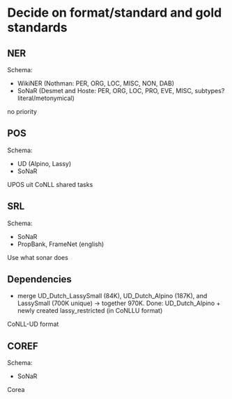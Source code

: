 # Decide on format/standard and gold standards

## NER

Schema: 

* WikiNER (Nothman:        PER, ORG, LOC,           MISC, NON, DAB)
* SoNaR (Desmet and Hoste: PER, ORG, LOC, PRO, EVE, MISC, subtypes? literal/metonymical)

no priority

## POS

Schema:

* UD (Alpino, Lassy)
* SoNaR

UPOS uit CoNLL shared tasks

## SRL

Schema:

* SoNaR
* PropBank, FrameNet (english)

Use what sonar does

## Dependencies

* merge UD_Dutch_LassySmall (84K), UD_Dutch_Alpino (187K), and LassySmall (700K unique) -> together 970K.  Done: UD_Dutch_Alpino + newly created lassy_restricted (in CoNLLU format)

CoNLL-UD format

## COREF

Schema:

* SoNaR

Corea
